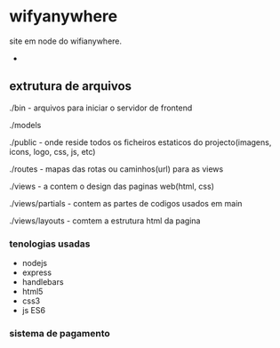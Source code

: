 # wifyanywhere
site em node do wifianywhere.


 
-
extrutura de arquivos
-
./bin  - arquivos para iniciar o servidor de frontend

./models

./public - onde reside todos os ficheiros estaticos do projecto(imagens, icons, logo, css, js, etc)

./routes - mapas das rotas ou caminhos(url) para as views

./views - a contem o design das paginas web(html, css) 

./views/partials - contem as partes de codigos usados em main

./views/layouts  - comtem a estrutura html da pagina


### tenologias usadas

- nodejs
- express
- handlebars
- html5
- css3
- js ES6


### sistema de pagamento



